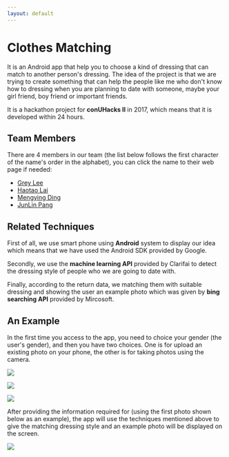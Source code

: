 ```yaml
---
layout: default
---
```


# Clothes Matching

It is an Android app that help you to choose a kind of dressing that can match to another person's dressing. The idea of the project is that we are trying to create something that can help the people like me who don't know how to dressing when you are planning to date with someone, maybe your girl friend, boy friend or important friends.

It is a hackathon project for **conUHacks II** in 2017, which means that it is developed within 24 hours.

## Team Members

There are 4 members in our team (the list below follows the first character of the name's order in the alphabet), you can click the name to their web page if needed:

- [Grey Lee](https://github.com/kidd-4)
- [Haotao Lai](http://laihaotao.github.io/)
- [Mengying Ding](https://github.com/FrankFranck)
- [JunLin Pang](http://www.facebook.com/junlin.pang)

## Related Techniques

First of all, we use smart phone using **Android** system to display our idea which means that we have used the Android SDK provided by Google.

Secondly, we use the **machine learning API** provided by Clarifai to detect the dressing style of people who we are going to date with.

Finally, according to the return data, we matching them with suitable dressing and showing the user an example photo which was given by **bing searching API** provided by Mircosoft.

## An Example

In the first time you access to the app, you need to choice your gender (the user's gender), and then you have two choices. One is for upload an existing photo on your phone, the other is for taking photos using the camera.

![](http://ww2.sinaimg.cn/large/6a831d33jw1fbztp2ztnzj209g0frq4m.jpg)

![](http://ww2.sinaimg.cn/large/6a831d33jw1fbztpkhfc9j209g0frabp.jpg)

![](http://ww3.sinaimg.cn/large/6a831d33jw1fbztrgrgauj209g0fr75k.jpg)

After providing the information required for (using the first photo shown below as an example), the app will use the techniques mentioned above to give the matching dressing style and an example photo will be displayed on the screen.

![](http://ww4.sinaimg.cn/large/6a831d33jw1fbztp9245dj209g0frt9w.jpg)